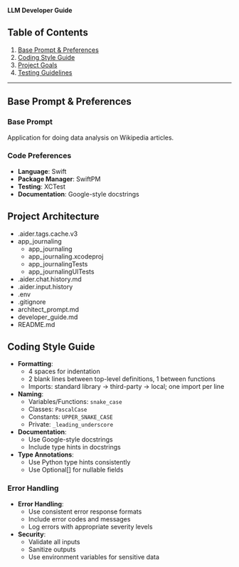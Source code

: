 **LLM Developer Guide**

## Table of Contents
1. [Base Prompt & Preferences](#base-prompt--preferences)  
2. [Coding Style Guide](#coding-style-guide)  
3. [Project Goals](#project-goals)  
4. [Testing Guidelines](#testing-guidelines)

---

## Base Prompt & Preferences

### Base Prompt

Application for doing data analysis on Wikipedia articles.

### Code Preferences
  - **Language**: Swift
  - **Package Manager**: SwiftPM
  - **Testing**: XCTest
  - **Documentation**: Google-style docstrings

## Project Architecture
- .aider.tags.cache.v3
- app_journaling  
  - app_journaling
  - app_journaling.xcodeproj
  - app_journalingTests
  - app_journalingUITests
- .aider.chat.history.md
- .aider.input.history
- .env
- .gitignore
- architect_prompt.md
- developer_guide.md
- README.md

## Coding Style Guide
- **Formatting**:
  - 4 spaces for indentation
  - 2 blank lines between top-level definitions, 1 between functions
  - Imports: standard library → third-party → local; one import per line
- **Naming**:
  - Variables/Functions: `snake_case`
  - Classes: `PascalCase`
  - Constants: `UPPER_SNAKE_CASE`
  - Private: `_leading_underscore`
- **Documentation**:
  - Use Google-style docstrings
  - Include type hints in docstrings
- **Type Annotations**:
  - Use Python type hints consistently
  - Use Optional[] for nullable fields

### Error Handling
- **Error Handling**:
  - Use consistent error response formats
  - Include error codes and messages
  - Log errors with appropriate severity levels
- **Security**:
  - Validate all inputs
  - Sanitize outputs
  - Use environment variables for sensitive data
  